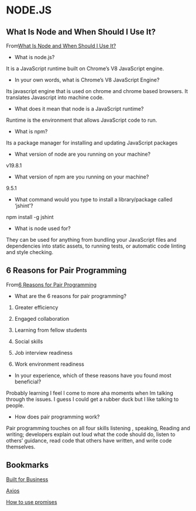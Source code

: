 # NODE.JS

## What Is Node and When Should I Use It?

From[What Is Node and When Should I Use It?](https://www.sitepoint.com/an-introduction-to-node-js/)

- What is node.js?

It is a JavaScript runtime built on Chrome’s V8 JavaScript engine.

- In your own words, what is Chrome’s V8 JavaScript Engine?

Its javascript engine that is used on chrome and chrome based browsers. It translates Javascript into machine code.

- What does it mean that node is a JavaScript runtime?

Runtime is the environment that allows JavaScript code to run.

- What is npm?

Its a package manager for installing and updating JavaScript packages

- What version of node are you running on your machine?

v19.8.1

- What version of npm are you running on your machine?

9.5.1

- What command would you type to install a library/package called ‘jshint’?

npm install -g jshint

- What is node used for?

They can be used for anything from bundling your JavaScript files and dependencies into static assets, to running tests, or automatic code linting and style checking.

## 6 Reasons for Pair Programming

From[6 Reasons for Pair Programming](https://www.codefellows.org/blog/6-reasons-for-pair-programming/)


- What are the 6 reasons for pair programming?

1. Greater efficiency

2. Engaged collaboration

3. Learning from fellow students

4. Social skills

5. Job interview readiness

6. Work environment readiness

- In your experience, which of these reasons have you found most beneficial?

Probably learning I feel I come to more aha moments when Im talking through the issues. I guess I could get a rubber duck but I like talking to people.

- How does pair programming work?

Pair programming touches on all four skills listening , speaking, Reading and writing; developers explain out loud what the code should do, listen to others’ guidance, read code that others have written, and write code themselves.

## Bookmarks

[Built for Business](https://locationiq.com/)

[Axios](https://www.npmjs.com/package/axios)

[How to use promises](https://developer.mozilla.org/en-US/docs/Learn/JavaScript/Asynchronous/Promises)
